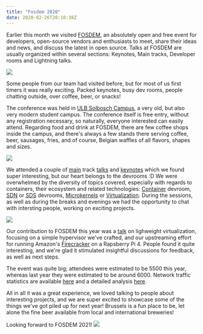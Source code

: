 ```yaml
---
title: "Fosdem 2020"
date: 2020-02-26T20:10:38Z
---
```


Earlier this month we visited [FOSDEM][1], an absolutely open and free event
for developers, open-source vendors and enthusiasts to meet, share their ideas
and news, and discuss the latest in open source. Talks at FOSDEM are usually
organized within several sections: Keynotes, Main tracks, Developer rooms and
Lightning talks.

![](/static/fosdem34.png#center)

Some people from our team had visited before, but for most of us first timers
it was really exciting. Packed keynotes, busy dev rooms, people chatting
outside, over coffee, beer, or snacks!

The conference was held in [ULB Solbosch Campus][2], a very old, but also very
modern student campus. The conference itself is free entry, without any
registration necessary, so naturally, everyone interested can easily attend.
Regarding food and drink at FOSDEM, there are few coffee shops inside the
campus, and there's always a few stands there serving coffee, beer,
sausages, fries, and of course, Belgian waffles of all flavors, shapes and
sizes.

![](/static/fosdem5.jpg#center)

We attended a couple of [main][3] track [talks][4] and [keynotes][5] which we
found super interesting, but our heart belongs to the devrooms :D We were
overwhelmed by the diversity of topics covered, especially with regards to
containers, their ecosystem and related technologies: [Container][6] devroom,
[SDN][7] or [SDS][8] devrooms, [Microkernels][9] or [Virtualization][10].
During the sessions, as well as during the breaks and evenings we had the
opportunity to chat with intersting people, working on exciting projects.

![](/static/fosdem2.jpg#center)

Our contribution to FOSDEM this year was a [talk][11] on lighweight
virtualization, focusing on a simple hypervisor we've crafted, and our
upstreaming effort for running Amazon's [Firecracker][12] on a Rapsberry Pi 4.
People found it quite interesting, and we're glad it stimulated insightful
discussions for feedback, as well as next steps.

The event was quite big; attendees were estimated to be 5500 this year, whereas
last year they were estimated to be around 6000. Network traffic statistics are
available [here][13] and a detailed analysis [here][14]. 

All in all it was a great experience, we loved talking to people about
interesting projects, and we are super excited to showcase some of the things
we've got piled up for next year! Brussels is a fun place to be, let alone the
fine beer available from local and international breweries!

Looking forward to FOSDEM 2021!
![](/static/fosdem1.jpg#center)


[1]: https://fosdem.org/2020/
[2]: https://www.ulb.be/en/maps-directions/solbosch
[3]: https://fosdem.org/2020/schedule/event/kernel_address_space_isolation/
[4]: https://fosdem.org/2020/schedule/event/early_unix/
[5]: https://fosdem.org/2020/schedule/event/linux_kernel/
[6]: https://fosdem.org/2020/schedule/track/containers/
[7]: https://fosdem.org/2020/schedule/track/software_defined_networking/
[8]: https://fosdem.org/2020/schedule/track/software_defined_storage/
[9]: https://fosdem.org/2020/schedule/track/microkernels_and_component_based_os/
[10]: https://fosdem.org/2020/schedule/track/virtualization_and_iaas/
[11]: https://fosdem.org/2020/schedule/event/vai_lightweight_virt_at_the_edge/
[12]: https://github.com/firecracker-microvm/firecracker
[13]: https://dashboard.fosdem.org/d/000000001/wifi?orgId=1&from=1580533200000&to=1580673600000
[14]: https://blogs.cisco.com/getyourbuildon/fosdem-2020-trends-and-analysis
